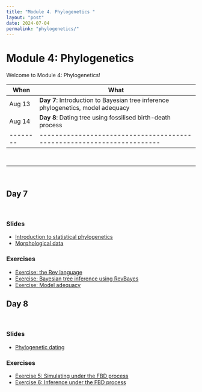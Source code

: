 ```yaml
---
title: "Module 4. Phylogenetics "
layout: "post" 
date: 2024-07-04
permalink: "phylogenetics/"
---
```


# Module 4: Phylogenetics 

Welcome to Module 4: Phylogenetics! 



| When   | What                                                                 |
|--------|----------------------------------------------------------------------|
| Aug 13 | **Day 7**: Introduction to Bayesian tree inference phylogenetics, model adequacy                                       |
| Aug 14 | **Day 8**: Dating tree using fossilised birth-death process |
|--------|----------------------------------------------------------------------|

<br>

- - -

<br>

## Day 7 

<br>

### Slides
- [Introduction to statistical phylogenetics]({{site.baseurl}}/data/phylogenetics/Bayesian_intro.pdf)
- [Morphological data]({{site.baseurl}}/data/phylogenetics/morpho.pdf)

### Exercises
- [Exercise: the Rev language](https://phylogenetics-fau.netlify.app/exercise-02)
- [Exercise: Bayesian tree inference using RevBayes](https://phylogenetics-fau.netlify.app/exercise-04)
- [Exercise: Model adequacy](https://revbayes.github.io/tutorials/pps_morpho/)

## Day 8

<br>

### Slides
- [Phylogenetic dating]()


### Exercises
- [Exercise 5: Simulating under the FBD process](https://phylogenetics-fau.netlify.app/exercise-07a)
- [Exercise 6: Inference under the FBD process](https://phylogenetics-fau.netlify.app/exercise-07b)








